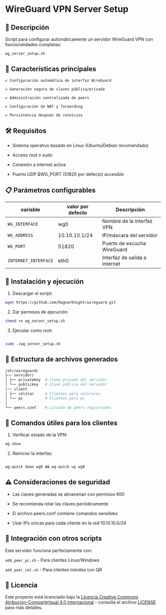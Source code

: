 # WireGuard VPN Server Setup

## 📌 Descripción

Script para configurar automáticamente un servidor WireGuard VPN con funcionalidades completas:

```bash
wg_server_setup.sh
```

## 🌟 Características principales

    ✔️ Configuración automática de interfaz WireGuard

    ✔️ Generación segura de claves pública/privada

    ✔️ Administración centralizada de peers

    ✔️ Configuración de NAT y forwarding

    ✔️ Persistencia después de reinicios

## 🛠 Requisitos

- Sistema operativo basado en Linux (Ubuntu/Debian recomendado)

- Acceso root o sudo

- Conexión a internet activa

- Puerto UDP $WG_PORT (51820 por defecto) accesible

## 📋 Parámetros configurables

| variable             | valor por defecto | Descripción                   |
| -------------------- | ----------------- | ----------------------------- |
| `WG_INTERFACE`       | wg0               | Nombre de la interfaz VPN     |
| `WG_ADDRESS`         | 10.10.10.1/24     | IP/máscara del servidor       |
| `WG_PORT`            | 51820             | Puerto de escucha WireGuard   |
| `INTERNET_INTERFACE` | eth0              | Interfaz de salida a internet |

## 🚀 Instalación y ejecución

1. Descargar el script:

```bash
wget https://github.com/RagnarKnight/wireguard.git

```

2. Dar permisos de ejecución:

```bash
chmod +x wg_server_setup.sh
```

3. Ejecutar como root:

```bash

sudo ./wg_server_setup.sh

```

## 📂 Estructura de archivos generados

```bash
/etc/wireguard/
├── servidor/
│ ├── privatekey  # Clave privada del servidor
│ └── publickey   # Clave pública del servidor
│── client
│ ├── celular     # Clientes para celulares
│ └── pc          # Clientes para pc
│
└── peers.conf    # Listado de peers registrados
```

## 🔧 Comandos útiles para los clientes

1.  Verificar estado de la VPN:

```bash
wg show
```

2. Reiniciar la interfaz:

```bash

wg-quick down wg0 && wg-quick up wg0
```

## ⚠️ Consideraciones de seguridad

- Las claves generadas se almacenan con permisos 600

- Se recomienda rotar las claves periódicamente

- El archivo peers.conf contiene comandos sensibles

- Usar IPs únicas para cada cliente en la red 10.10.10.0/24

## 🔄 Integración con otros scripts

Este servidor funciona perfectamente con:

`add_peer_pc.sh` - Para clientes Linux/Windows

`add_peer_cel.sh` - Para clientes móviles con QR

## 📜 Licencia

Este proyecto está licenciado bajo la [Licencia Creative Commons Atribución-CompartirIgual 4.0 Internacional](https://creativecommons.org/licenses/by-sa/4.0/) - consulta el archivo [LICENSE](LICENSE) para más detalles.
